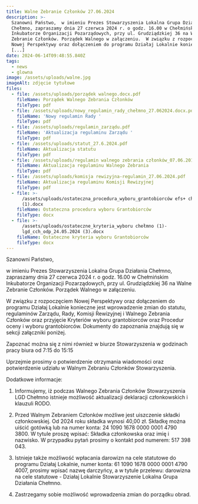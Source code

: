 ```yaml
---
title: Walne Zebranie Członków 27.06.2024
description: >-
  Szanowni Państwo,  w imieniu Prezes Stowarzyszenia Lokalna Grupa Działania
  Chełmno, zapraszamy dnia 27 czerwca 2024 r. o godz. 16.00 w Chełmińskim
  Inkubatorze Organizacji Pozarządowych, przy ul. Grudziądzkiej 36 na Walne
  Zebranie Członków. Porządek Walnego w załączeniu.  W związku z rozpoczęciem
  Nowej Perspektywy oraz dołączeniem do programu Działaj Lokalnie konieczne
  [...]
date: 2024-06-14T09:48:55.840Z
tags:
  - news
  - glowna
image: /assets/uploads/walne.jpg
imageAlt: zdjęcie tytułowe
files:
  - file: /assets/uploads/porządek walnego.docx.pdf
    fileName: Porządek Walnego Zebrania Członków
    fileType: pdf
  - file: /assets/uploads/nowy_regulamin_rady_chełmno_27.062024.docx.pdf
    fileName: 'Nowy regulamin Rady '
    fileType: pdf
  - file: /assets/uploads/regulamin_zarządu.pdf
    fileName: 'Aktualizacja regulaminu Zarządu '
    fileType: pdf
  - file: /assets/uploads/statut_27.6.2024.pdf
    fileName: Aktualizacja statutu
    fileType: pdf
  - file: /assets/uploads/regulamin walnego zebrania członków_07.06.2016.pdf
    fileName: Aktualizacja regulaminu Walnego Zebrania
    fileType: pdf
  - file: /assets/uploads/komisja rewizyjna-regulamin_27.06.2024.pdf
    fileName: Aktualizacja regulaminu Komisji Rewizyjnej
    fileType: pdf
  - file: >-
      /assets/uploads/ostateczna_procedura_wyboru_grantobiorców efs+ chełmno
      (1).docx
    fileName: Ostateczna procedura wyboru Grantobiorców
    fileType: docx
  - file: >-
      /assets/uploads/ostateczne_kryteria_wyboru chełmno (1)-
      lgd_cch_odp_24.05.2024 (3).docx
    fileName: Ostateczne kryteria wyboru Grantobiorców
    fileType: docx
---
```

Szanowni Państwo,

w imieniu Prezes Stowarzyszenia Lokalna Grupa Działania Chełmno, zapraszamy dnia 27 czerwca 2024 r. o godz. 16.00 w Chełmińskim Inkubatorze Organizacji Pozarządowych, przy ul. Grudziądzkiej 36 na Walne Zebranie Członków. Porządek Walnego w załączeniu.

W związku z rozpoczęciem Nowej Perspektywy oraz dołączeniem do programu Działaj Lokalnie konieczne jest wprowadzenie zmian do statutu, regulaminów Zarządu, Rady, Komisji Rewizyjnej i Walnego Zebrania Członków oraz przyjęcie Kryteriów wyboru grantobiorców oraz Procedur oceny i wyboru grantobiorców. Dokumenty do zapoznania znajdują się w sekcji załączniki poniżej.



Zapoznać można się z nimi również w biurze Stowarzyszenia w godzinach pracy biura od 7:15 do 15:15



Uprzejmie prosimy o potwierdzenie otrzymania wiadomości oraz potwierdzenie udziału w Walnym Zebraniu Członków Stowarzyszenia.



Dodatkowe informacje: 

1. Informujemy, iż podczas Walnego Zebrania Członków Stowarzyszenia LGD Chełmno istnieje możliwość aktualizacji deklaracji członkowskich i klauzuli RODO.

2. Przed Walnym Zebraniem Członków możliwe jest uiszczenie składki członkowskiej. Od 2024 roku składka wynosi 40,00 zł. Składkę można uiścić gotówką lub na numer konta: 24 1090 1678 0000 0001 4790 3800. W tytule proszę wpisać: Składka członkowska oraz imię i nazwisko. W przypadku pytań prosimy o kontakt pod numerem: 517 398 043.

3. Istnieje także możliwość wpłacania darowizn na cele statutowe do programu Działaj Lokalnie, numer konta: 61 1090 1678 0000 0001 4790 4007, prosimy wpisać nazwę darczyńcy, a w tytule przelewu: darowizna na cele statutowe - Działaj Lokalnie Stowarzyszenie Lokalna Grupa Działania Chełmno.

3. Zastrzegamy sobie możliwość wprowadzenia zmian do porządku obrad.
